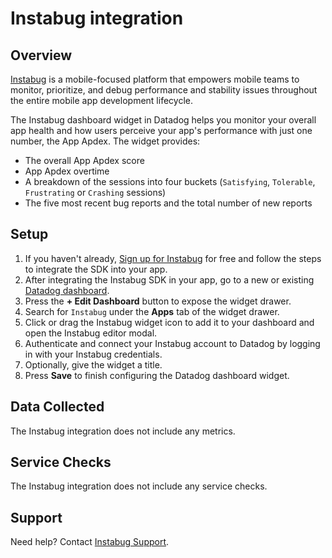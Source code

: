# Instabug integration
## Overview

[Instabug][1] is a mobile-focused platform that empowers mobile teams to monitor, prioritize, and debug performance and stability issues throughout the entire mobile app development lifecycle.

The Instabug dashboard widget in Datadog helps you monitor your overall app health and how users perceive your app's performance with just one number, the App Apdex. The widget provides:
- The overall App Apdex score
- App Apdex overtime
- A breakdown of the sessions into four buckets (`Satisfying`, `Tolerable`, `Frustrating` or `Crashing` sessions)
- The five most recent bug reports and the total number of new reports


## Setup
1. If you haven't already, [Sign up for Instabug][2] for free and follow the steps to integrate the SDK into your app.
2. After integrating the Instabug SDK in your app, go to a new or existing [Datadog dashboard][4].
3. Press the **+ Edit Dashboard** button to expose the widget drawer.
4. Search for `Instabug` under the **Apps** tab of the widget drawer.
5. Click or drag the Instabug widget icon to add it to your dashboard and open the Instabug editor modal.
6. Authenticate and connect your Instabug account to Datadog by logging in with your Instabug credentials.
7. Optionally, give the widget a title.
8. Press **Save** to finish configuring the Datadog dashboard widget.

## Data Collected
The Instabug integration does not include any metrics.

## Service Checks
The Instabug integration does not include any service checks.

## Support
Need help? Contact [Instabug Support][3].

[1]: http://instabug.com
[2]: https://dashboard.instabug.com/signup
[3]: mailto:support@instabug.com
[4]: https://app.datadoghq.com/dashboard/lists
